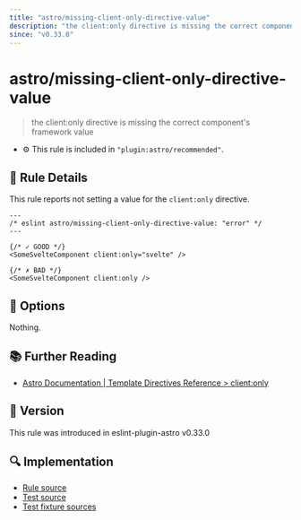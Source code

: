 ```yaml
---
title: "astro/missing-client-only-directive-value"
description: "the client:only directive is missing the correct component's framework value"
since: "v0.33.0"
---
```


# astro/missing-client-only-directive-value

> the client:only directive is missing the correct component's framework value

- ⚙ This rule is included in `"plugin:astro/recommended"`.

## 📖 Rule Details

This rule reports not setting a value for the `client:only` directive.

<ESLintCodeBlock>

<!--eslint-skip-->

```astro
---
/* eslint astro/missing-client-only-directive-value: "error" */
---

{/* ✓ GOOD */}
<SomeSvelteComponent client:only="svelte" />

{/* ✗ BAD */}
<SomeSvelteComponent client:only />
```

</ESLintCodeBlock>

## 🔧 Options

Nothing.

## 📚 Further Reading

- [Astro Documentation | Template Directives Reference > client:only](https://docs.astro.build/en/reference/directives-reference/#clientonly)

## 🚀 Version

This rule was introduced in eslint-plugin-astro v0.33.0

## 🔍 Implementation

- [Rule source](https://github.com/ota-meshi/eslint-plugin-astro/blob/main/src/rules/missing-client-only-directive-value.ts)
- [Test source](https://github.com/ota-meshi/eslint-plugin-astro/blob/main/tests/src/rules/missing-client-only-directive-value.ts)
- [Test fixture sources](https://github.com/ota-meshi/eslint-plugin-astro/tree/main/tests/fixtures/rules/missing-client-only-directive-value)
